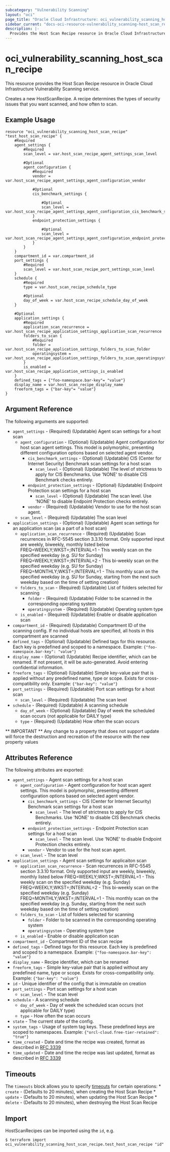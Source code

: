 ```yaml
---
subcategory: "Vulnerability Scanning"
layout: "oci"
page_title: "Oracle Cloud Infrastructure: oci_vulnerability_scanning_host_scan_recipe"
sidebar_current: "docs-oci-resource-vulnerability_scanning-host_scan_recipe"
description: |-
  Provides the Host Scan Recipe resource in Oracle Cloud Infrastructure Vulnerability Scanning service
---
```


# oci_vulnerability_scanning_host_scan_recipe
This resource provides the Host Scan Recipe resource in Oracle Cloud Infrastructure Vulnerability Scanning service.

Creates a new HostScanRecipe. A recipe determines the types of security issues that you want scanned, and how often to scan.


## Example Usage

```hcl
resource "oci_vulnerability_scanning_host_scan_recipe" "test_host_scan_recipe" {
	#Required
	agent_settings {
		#Required
		scan_level = var.host_scan_recipe_agent_settings_scan_level

		#Optional
		agent_configuration {
			#Required
			vendor = var.host_scan_recipe_agent_settings_agent_configuration_vendor

			#Optional
			cis_benchmark_settings {

				#Optional
				scan_level = var.host_scan_recipe_agent_settings_agent_configuration_cis_benchmark_settings_scan_level
			}
			endpoint_protection_settings {

				#Optional
				scan_level = var.host_scan_recipe_agent_settings_agent_configuration_endpoint_protection_settings_scan_level
			}
		}
	}
	compartment_id = var.compartment_id
	port_settings {
		#Required
		scan_level = var.host_scan_recipe_port_settings_scan_level
	}
	schedule {
		#Required
		type = var.host_scan_recipe_schedule_type

		#Optional
		day_of_week = var.host_scan_recipe_schedule_day_of_week
	}

	#Optional
	application_settings {
		#Required
		application_scan_recurrence = var.host_scan_recipe_application_settings_application_scan_recurrence
		folders_to_scan {
			#Required
			folder = var.host_scan_recipe_application_settings_folders_to_scan_folder
			operatingsystem = var.host_scan_recipe_application_settings_folders_to_scan_operatingsystem
		}
		is_enabled = var.host_scan_recipe_application_settings_is_enabled
	}
	defined_tags = {"foo-namespace.bar-key"= "value"}
	display_name = var.host_scan_recipe_display_name
	freeform_tags = {"bar-key"= "value"}
}
```

## Argument Reference

The following arguments are supported:

* `agent_settings` - (Required) (Updatable) Agent scan settings for a host scan
	* `agent_configuration` - (Optional) (Updatable) Agent configuration for host scan agent settings. This model is polymorphic, presenting different configuration options based on selected agent vendor.
		* `cis_benchmark_settings` - (Optional) (Updatable) CIS (Center for Internet Security) Benchmark scan settings for a host scan
			* `scan_level` - (Optional) (Updatable) The level of strictness to apply for CIS Benchmarks. Use 'NONE' to disable CIS Benchmark checks entirely.
		* `endpoint_protection_settings` - (Optional) (Updatable) Endpoint Protection scan settings for a host scan
			* `scan_level` - (Optional) (Updatable) The scan level. Use 'NONE' to disable Endpoint Protection checks entirely.
		* `vendor` - (Required) (Updatable) Vendor to use for the host scan agent.
	* `scan_level` - (Required) (Updatable) The scan level
* `application_settings` - (Optional) (Updatable) Agent scan settings for an application scan (as a part of a host scan)
	* `application_scan_recurrence` - (Required) (Updatable) Scan recurrences in RFC-5545 section 3.3.10 format. Only supported input are weekly, biweekly, monthly listed below FREQ=WEEKLY;WKST=<weekday>;INTERVAL=1 - This weekly scan on the specified weekday (e.g. SU for Sunday) FREQ=WEEKLY;WKST=<weekday>;INTERVAL=2 - This bi-weekly scan on the specified weekday (e.g. SU for Sunday) FREQ=MONTHLY;WKST=<weekday>;INTERVAL=1 - This monthly scan on the specified weekday (e.g. SU for Sunday, starting from the next such weekday based on the time of setting creation) 
	* `folders_to_scan` - (Required) (Updatable) List of folders selected for scanning
		* `folder` - (Required) (Updatable) Folder to be scanned in the corresponding operating system
		* `operatingsystem` - (Required) (Updatable) Operating system type
	* `is_enabled` - (Required) (Updatable) Enable or disable application scan
* `compartment_id` - (Required) (Updatable) Compartment ID of the scanning config. If no individual hosts are specified, all hosts in this compartment are scanned
* `defined_tags` - (Optional) (Updatable) Defined tags for this resource. Each key is predefined and scoped to a namespace. Example: `{"foo-namespace.bar-key": "value"}` 
* `display_name` - (Optional) (Updatable) Recipe identifier, which can be renamed. If not present, it will be auto-generated. Avoid entering confidential information.
* `freeform_tags` - (Optional) (Updatable) Simple key-value pair that is applied without any predefined name, type or scope. Exists for cross-compatibility only. Example: `{"bar-key": "value"}` 
* `port_settings` - (Required) (Updatable) Port scan settings for a host scan
	* `scan_level` - (Required) (Updatable) The scan level
* `schedule` - (Required) (Updatable) A scanning schedule
	* `day_of_week` - (Optional) (Updatable) Day of week the scheduled scan occurs (not applicable for DAILY type)
	* `type` - (Required) (Updatable) How often the scan occurs


** IMPORTANT **
Any change to a property that does not support update will force the destruction and recreation of the resource with the new property values

## Attributes Reference

The following attributes are exported:

* `agent_settings` - Agent scan settings for a host scan
	* `agent_configuration` - Agent configuration for host scan agent settings. This model is polymorphic, presenting different configuration options based on selected agent vendor.
		* `cis_benchmark_settings` - CIS (Center for Internet Security) Benchmark scan settings for a host scan
			* `scan_level` - The level of strictness to apply for CIS Benchmarks. Use 'NONE' to disable CIS Benchmark checks entirely.
		* `endpoint_protection_settings` - Endpoint Protection scan settings for a host scan
			* `scan_level` - The scan level. Use 'NONE' to disable Endpoint Protection checks entirely.
		* `vendor` - Vendor to use for the host scan agent.
	* `scan_level` - The scan level
* `application_settings` - Agent scan settings for applicaiton scan
	* `application_scan_recurrence` - Scan recurrences in RFC-5545 section 3.3.10 format. Only supported input are weekly, biweekly, monthly listed below FREQ=WEEKLY;WKST=<weekday>;INTERVAL=1 - This weekly scan on the specified weekday (e.g. Sunday) FREQ=WEEKLY;WKST=<weekday>;INTERVAL=2 - This bi-weekly scan on the specified weekday (e.g. Sunday) FREQ=MONTHLY;WKST=<weekday>;INTERVAL=1 - This monthly scan on the specified weekday (e.g. Sunday, starting from the next such weekday based on the time of setting creation) 
	* `folders_to_scan` - List of folders selected for scanning
		* `folder` - Folder to be scanned in the corresponding operating system
		* `operatingsystem` - Operating system type
	* `is_enabled` - Enable or disable application scan
* `compartment_id` - Compartment ID of the scan recipe
* `defined_tags` - Defined tags for this resource. Each key is predefined and scoped to a namespace. Example: `{"foo-namespace.bar-key": "value"}` 
* `display_name` - Recipe identifier, which can be renamed
* `freeform_tags` - Simple key-value pair that is applied without any predefined name, type or scope. Exists for cross-compatibility only. Example: `{"bar-key": "value"}` 
* `id` - Unique identifier of the config that is immutable on creation
* `port_settings` - Port scan settings for a host scan
	* `scan_level` - The scan level
* `schedule` - A scanning schedule
	* `day_of_week` - Day of week the scheduled scan occurs (not applicable for DAILY type)
	* `type` - How often the scan occurs
* `state` - The current state of the config.
* `system_tags` - Usage of system tag keys. These predefined keys are scoped to namespaces. Example: `{"orcl-cloud.free-tier-retained": "true"}` 
* `time_created` - Date and time the recipe was created, format as described in [RFC 3339](https://tools.ietf.org/rfc/rfc3339)
* `time_updated` - Date and time the recipe was last updated, format as described in [RFC 3339](https://tools.ietf.org/rfc/rfc3339)

## Timeouts

The `timeouts` block allows you to specify [timeouts](https://registry.terraform.io/providers/hashicorp/oci/latest/docs/guides/changing_timeouts) for certain operations:
	* `create` - (Defaults to 20 minutes), when creating the Host Scan Recipe
	* `update` - (Defaults to 20 minutes), when updating the Host Scan Recipe
	* `delete` - (Defaults to 20 minutes), when destroying the Host Scan Recipe


## Import

HostScanRecipes can be imported using the `id`, e.g.

```
$ terraform import oci_vulnerability_scanning_host_scan_recipe.test_host_scan_recipe "id"
```

